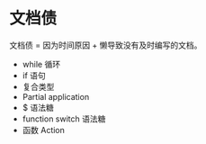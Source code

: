 # 文档债
文档债 = 因为时间原因 + 懒导致没有及时编写的文档。

- while 循环
- if 语句
- 复合类型
- Partial application
- $ 语法糖
- function switch 语法糖
- 函数 Action
